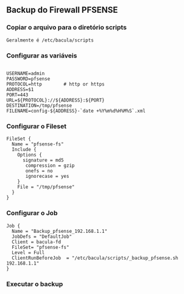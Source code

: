 ## Backup do Firewall PFSENSE

### Copiar o arquivo para o diretório scripts
```
Geralmente é /etc/bacula/scripts
```

### Configurar as variáveis
```

USERNAME=admin
PASSWORD=pfsense
PROTOCOL=http        # http or https
ADDRESS=$1
PORT=443
URL=${PROTOCOL}://${ADDRESS}:${PORT}
DESTINATION=/tmp/pfsense
FILENAME=config-${ADDRESS}-`date +%Y%m%d%H%M%S`.xml

```
### Configurar o Fileset

```
FileSet {
  Name = "pfsense-fs"
  Include {
    Options {
      signature = md5
       compression = gzip
       onefs = no
       ignorecase = yes
    }
    File = "/tmp/pfsense"
  }
}
```

### Configurar o Job

```
Job {
  Name = "Backup_pfsense_192.168.1.1"
  JobDefs = "DefaultJob"
  Client = bacula-fd
  FileSet= "pfsense-fs"
  Level = Full
  ClientRunBeforeJob  = "/etc/bacula/scripts/_backup_pfsense.sh 192.168.1.1"
}
```

### Executar o backup


